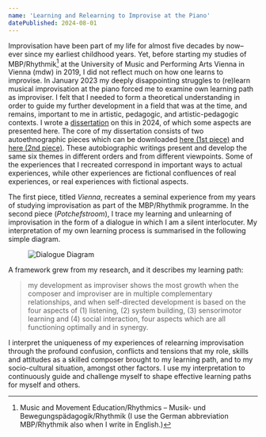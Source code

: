 ```yaml
---
name: 'Learning and Relearning to Improvise at the Piano'
datePublished: 2024-08-01
---
```


Improvisation have been part of my life for almost five decades by now– ever since my earliest childhood years. Yet, before starting my studies of MBP/Rhythmik[^1] at the University of Music and Performing Arts Vienna in Vienna (mdw) in 2019, I did not reflect much on how one learns to improvise. In January 2023 my deeply disappointing struggles to (re)learn musical improvisation at the piano forced me to examine own learning path as improviser. I felt that I needed to form a theoretical understanding in order to guide my further development in a field that was at the time, and remains, important to me in artistic, pedagogic, and artistic-pedagogic contexts. I wrote a [dissertation](/assets/Learning-unlearning-and-relearning-to-improvise-at-the-piano_Dissertation_Hannes-Taljaard_2024.pdf) on this in 2024, of which some aspects are presented here. The core of my dissertation consists of two autoethnographic pieces which can be downloaded [here (1st piece)](/assets/Improvisation-Vienna.pdf) and [here (2nd piece)](/assets/Improvisation-Potchefstroom.pdf). These autobiographic writings present and develop the same six themes in different orders and from different viewpoints. Some of the experiences that I recreated correspond in important ways to actual experiences, while other experiences are fictional confluences of real experiences, or real experiences with fictional aspects. 

The first piece, titled *Vienna*, recreates a seminal experience from my years of studying improvisation as part of the MBP/Rhythmik programme. In the second piece (*Potchefstroom*), I trace my learning and unlearning of improvisation in the form of a dialogue in which I am a silent interlocuter. My interpretation of my own learning process is summarised in the following simple diagram.

<figure>
    <img src="/images/my-thoughts/self-directed-process-diagram.png" alt="Dialogue Diagram" />
</figure>

A framework grew from my research, and it describes my learning path:
> my development as improviser shows the most growth when the composer and improviser are in multiple complementary relationships, and when self-directed development is based on the four aspects of (1) listening, (2) system building, (3) sensorimotor learning and (4) social interaction, four aspects which are all functioning optimally and in synergy.

I interpret the uniqueness of my experiences of relearning improvisation through the profound confusion, conflicts and tensions that my role, skills and attitudes as a skilled composer brought to my learning path, and to my socio-cultural situation, amongst other factors. I use my interpretation to continuously guide and challenge myself to shape effective learning paths for myself and others.

[^1]: Music and Movement Education/Rhythmics – Musik- und Bewegungspädagogik/Rhythmik (I use the German abbreviation MBP/Rhythmik also when I write in English.)